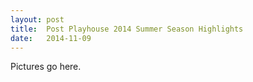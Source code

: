 ```yaml
---
layout: post
title:  Post Playhouse 2014 Summer Season Highlights
date:   2014-11-09
---
```


Pictures go here.